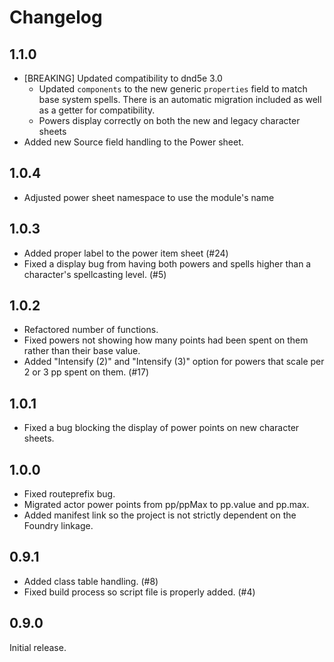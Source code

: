 # Changelog

## 1.1.0

- [BREAKING] Updated compatibility to dnd5e 3.0
  - Updated `components` to the new generic `properties` field to match base system spells. There is an automatic migration included as well as a getter for compatibility.
  - Powers display correctly on both the new and legacy character sheets
- Added new Source field handling to the Power sheet.

## 1.0.4

- Adjusted power sheet namespace to use the module's name

## 1.0.3

- Added proper label to the power item sheet (#24)
- Fixed a display bug from having both powers and spells higher than a character's spellcasting level. (#5)

## 1.0.2

- Refactored number of functions.
- Fixed powers not showing how many points had been spent on them rather than their base value.
- Added "Intensify (2)" and "Intensify (3)" option for powers that scale per 2 or 3 pp spent on them. (#17)

## 1.0.1

- Fixed a bug blocking the display of power points on new character sheets.

## 1.0.0

- Fixed routeprefix bug.
- Migrated actor power points from pp/ppMax to pp.value and pp.max.
- Added manifest link so the project is not strictly dependent on the Foundry linkage.

## 0.9.1

- Added class table handling. (#8)
- Fixed build process so script file is properly added. (#4)

## 0.9.0

Initial release.
